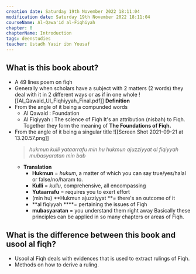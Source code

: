 ```yaml
---
creation date: Saturday 19th November 2022 18:11:04 
modification date: Saturday 19th November 2022 18:11:04
courseName: Al-Qawa'id al-Fiqhiyah 
chapter: 0
chapterName: Introduction
tags: deenstudies
teacher: Ustadh Yasir ibn Yousaf
---
```

## What is this book about?

-   A 49 lines poem on fiqh
-   Generally when scholars have a subject with 2 matters (2 words) they deal with it in 2 different ways or as if in one whole
![[Al_Qawaid_Ul_Fiqhiyyah_Final.pdf]]
**Definition**
-   From the angle of it being a compunded words
    -   Al Qawaid : Foundation
    -   Al Fiqiyyah : The science of Fiqh
        It's an attribution (nisbah) to Fiqh.
    Together they form the meaning of **The Foundations of Fiqh.**
-   From the angle of it being a singular title
	![[Screen Shot 2021-09-21 at 13.20.57.png]]
    > _hukmun kulli yataarrafu min hu hukmun ajuzziyyat al fiqiyyah mubasyaratan min bab_
    -   **Translation**
        -   **Hukmun** = _hukum_, a matter of which you can say true/yes/halal or false/no/haram to.
        -   **Kulli** = _kullu_, comprehensive, all encompassing
        -   **Yutaarrafu** = requires you to exert effort
        -   (min hu) **Hukmun ajuzziyyat **_=_ there's an outcome of it
        -   **al fiqiyyah ****= pertaining the issues of Fiqh
        -   **mubasyaratan** = you understand them right away
    Basically these principles can be applied in so many chapters or areas of Fiqh.
## **What is the difference between this book and usool al fiqh?**

-   Usool al Fiqh deals with evidences that is used to extract rulings of Fiqh.
-   Methods on how to derive a ruling.